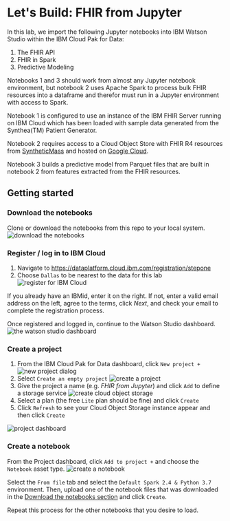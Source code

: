 # Let's Build: FHIR from Jupyter

In this lab, we import the following Jupyter notebooks into IBM Watson Studio within the IBM Cloud Pak for Data:
1. The FHIR API
2. FHIR in Spark
3. Predictive Modeling

Notebooks 1 and 3 should work from almost any Jupyter notebook environment, but notebook 2 uses Apache Spark to process bulk FHIR resources into a dataframe and therefor must run in a Jupyter environment with access to Spark.

Notebook 1 is configured to use an instance of the IBM FHIR Server running on IBM Cloud which has been loaded with sample data generated from the Synthea(TM) Patient Generator.

Notebook 2 requires access to a Cloud Object Store with FHIR R4 resources from [SyntheticMass](https://synthea.mitre.org/downloads) and hosted on [Google Cloud](gs://gcp-fhir-demo-dataset-synthea).

Notebook 3 builds a predictive model from Parquet files that are built in notebook 2 from features extracted from the FHIR resources.

## Getting started

### Download the notebooks

Clone or download the notebooks from this repo to your local system.
![download the notebooks](images/0.download.png?raw=true)

### Register / log in to IBM Cloud

1. Navigate to https://dataplatform.cloud.ibm.com/registration/stepone
2. Choose `Dallas` to be nearest to the data for this lab
    ![register for IBM Cloud](images/1.register.png?raw=true)

If you already have an IBMid, enter it on the right.
If not, enter a valid email address on the left, agree to the terms, click *Next*, and check your email to complete the registration process.

Once registered and logged in, continue to the Watson Studio dashboard.
![the watson studio dashboard](images/3.dashboard.png?raw=true)

### Create a project

1. From the IBM Cloud Pak for Data dashboard, click `New project +`
    ![new project dialog](images/4.create-project-1.png?raw=true)
2. Select `Create an empty project`
    ![create a project](images/5.create-project-2.png?raw=true)
3. Give the project a name (e.g. *FHIR from Jupyter*) and click `Add` to define a storage service
    ![create cloud object storage](images/6.create-storage.png?raw=true)
4. Select a plan (the free `Lite` plan should be fine) and click `Create`
5. Click `Refresh` to see your Cloud Object Storage instance appear and then click `Create`

![project dashboard](images/7.project-dashboard.png)

### Create a notebook

From the Project dashboard, click `Add to project +` and choose the `Notebook` asset type.
![create a notebook](images/8.new-notebook.png?raw=true)

Select the `From file` tab and select the `Default Spark 2.4 & Python 3.7` environment.
Then, upload one of the notebook files that was downloaded in the [Download the notebooks section](#Download-the-notebooks) and click `Create`.

Repeat this process for the other notebooks that you desire to load.
